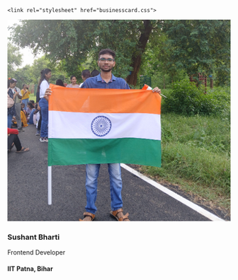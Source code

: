 <!DOCTYPE html>
<html lang="en">
<head>
    <meta charset="UTF-8">
    <meta name="viewport" content="width=device-width, initial-scale=1.0">
    
    <link rel="stylesheet" href="businesscard.css">
</head>
<body>
    <div class="whole">
    <img  class="i" src="myself.jpg" alt ="sushant bharti is holding an indian flag">
    <div>
    <h3 class="text">Sushant Bharti</h3>
    <p class="text">Frontend Developer</p>
    <h4 class="text"> IIT Patna, Bihar</h4>
    </div>
    </div>
    
</body>
</html>
